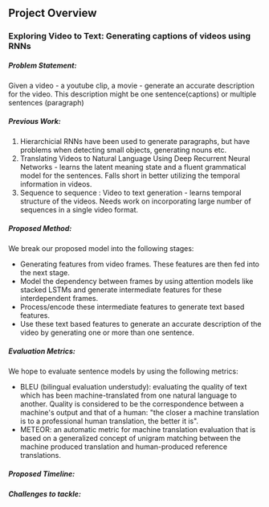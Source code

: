 ## Project Overview

### Exploring Video to Text: Generating captions of videos using RNNs  

##### Problem Statement:
Given a video - a youtube clip, a movie - generate an accurate description for the video. This description might be one sentence(captions) or multiple sentences (paragraph)

##### Previous Work:
1. Hierarchicial RNNs have been used to generate paragraphs, but have problems when detecting small objects, generating nouns etc.
2. Translating Videos to Natural Language Using Deep Recurrent Neural Networks - learns the latent meaning state and a fluent grammatical model for the sentences. Falls short in better utilizing the temporal information in videos.
3. Sequence to sequence : Video to text generation - learns temporal structure of the videos. Needs work on incorporating large number of sequences in a single video format.

##### Proposed Method:
We break our proposed model into the following stages:
- Generating features from video frames. These features are then fed into the next stage.
- Model the dependency between frames by using attention models like stacked LSTMs and generate intermediate features for these interdependent frames.
- Process/encode these intermediate features to generate text based features.
- Use these text based features to generate an accurate description of the video by generating one or more than one sentence.

##### Evaluation Metrics:
We hope to evaluate sentence models by using the following metrics:
- BLEU (bilingual evaluation understudy): evaluating the quality of text which has been machine-translated from one natural language to another. Quality is considered to be the correspondence between a machine's output and that of a human: "the closer a machine translation is to a professional human translation, the better it is".
- METEOR: an automatic metric for machine translation evaluation that is based on a generalized concept of unigram matching between the machine produced translation and human-produced reference translations.


##### Proposed Timeline:


##### Challenges to tackle:
